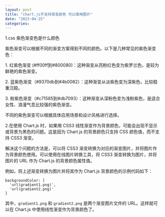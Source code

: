 ```yaml
---
layout: post
title: "chart.js不支持渐变颜色 可以使用图片"
date: "2023-04-25"
categories: 
---
```

<p>1.css 紫色渐变色是什么颜色</p>

<p>紫色渐变可以根据不同的渐变方案得到不同的颜色。以下是几种常见的紫色渐变色：</p>

<p>1. 红紫色渐变 (#ff00ff到#800080)：这种渐变从亮粉红色变为紫罗兰色，是较为鲜艳的紫色渐变。</p>

<p>2. 蓝紫色渐变（#9370db到#4b0082）：这种渐变从淡紫色变为深紫色，比较稳重沉稳。</p>

<p>3. 粉紫色渐变（#c71585到#db7093）：这种渐变从深粉色变为浅粉紫色，是适合女性、浪漫气息比较强的紫色渐变。</p>

<p>不同的紫色渐变可以根据具体应用场景和设计风格进行选择。</p>

<p>2.在使用 Chart.js 时，如果用 CSS3 线性渐变作为背景颜色，可能会出现不显示或背景为黑色的问题。这是因为 Chart.js 的背景颜色只支持 CSS 颜色值，而不支持 CSS3 渐变。</p>

<p>解决这个问题的方法是，可以将 CSS3 渐变转换为对应的渐变图片，并将图片作为背景颜色使用。可以使用在线图片转换工具，将 CSS3 渐变转换为图片，并将图片的 URL 作为 Chart.js 的背景颜色属性值。</p>

<p>例如，将上述渐变转换为图片并将其作为 Chart.js 背景颜色的示例代码如下：</p>

<pre>
<code>backgroundColor: [
  &#39;url(gradient1.png)&#39;,
  &#39;url(gradient2.png)&#39;
]</code></pre>

<p>其中，<code>gradient1.png</code> 和 <code>gradient2.png</code> 是两个渐变图片文件的 URL。这样就可以在 Chart.js 中使用线性渐变作为背景颜色了。</p>

<p>&nbsp;</p>


